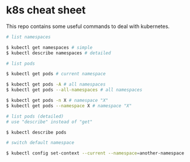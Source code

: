 # k8s cheat sheet

This repo contains some useful commands to deal with kubernetes.

```sh
# list namespaces

$ kubectl get namespaces # simple
$ kubectl describe namespaces # detailed
```

```sh
# list pods

$ kubectl get pods # current namespace

$ kubectl get pods -A # all namespaces
$ kubectl get pods --all-namespaces # all namespaces

$ kubectl get pods -n X # namespace "X"
$ kubectl get pods --namespace X # namespace "X"
```

```sh
# list pods (detailed)
# use "describe" instead of "get"

$ kubectl describe pods
```

```sh
# switch default namespace

$ kubectl config set-context --current --namespace=another-namespace
```
